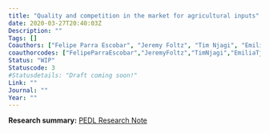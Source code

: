 ```yaml
---
title: "Quality and competition in the market for agricultural inputs"
date: 2020-03-27T20:40:03Z
Description: ""
Tags: []
Coauthors: ["Felipe Parra Escobar", "Jeremy Foltz", "Tim Njagi", "Emilia Tjernström"]
coauthorcodes: ["FelipeParraEscobar","JeremyFoltz","TimNjagi","EmiliaTjernstrom"]
Status: "WIP"
Statuscode: 3
#Statusdetails: "Draft coming soon!"
Link: ""
Journal: ""
Year: ""
---
```

**Research summary:** [PEDL Research Note](https://pedl.cepr.org/publications/characterising-competition-market-agricultural-inputs-kenya)